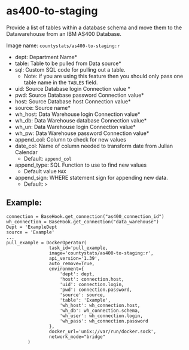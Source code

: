 # as400-to-staging

Provide a list of tables within a database schema and move them to the Datawarehouse from an IBM AS400 Database. 

Image name: `countystats/as400-to-staging:r`

* dept: Department Name*
* table: Table to be pulled from Data source*
* sql: Custom SQL code for pulling out a table.
  * Note: if you are using this feature then you should only pass one table name in the `TABLES` field.
* uid: Source Database login Connection value *
* pwd: Source Database password Connection value*
* host: Source Database host Connection value*
* source: Source name*
* wh_host: Data Warehouse login Connection value*
* wh_db: Data Warehouse database Connection value*
* wh_un: Data Warehouse login Connection value*
* wh_pw: Data Warehouse password Connection value*
* append_col: Column to check for new values
* date_col: Name of column needed to transform date from Julian Calendar
  * Default: `append_col`
* append_type: SQL Function to use to find new values
  * Default value `MAX`
* append_sign: WHERE statement sign for appending new data.
  * Default: `>`

## Example:
```
connection = BaseHook.get_connection("as400_connection_id")
wh_connection = BaseHook.get_connection("data_warehouse")
Dept = 'ExampleDept
source = 'Example'
...
pull_example = DockerOperator(
                task_id='pull_example,
                image='countystats/as400-to-staging:r',
                api_version='1.39',
                auto_remove=True,
                environment={
                    'dept': dept,
                    'host': connection.host,
                    'uid': connection.login,
                    'pwd': connection.password,
                    'source': source,
                    'table': 'Example',
                    'wh_host': wh_connection.host,
                    'wh_db': wh_connection.schema,
                    'wh_user': wh_connection.login,
                    'wh_pass': wh_connection.password
                },
                docker_url='unix://var/run/docker.sock',
                network_mode="bridge"
        )
```
